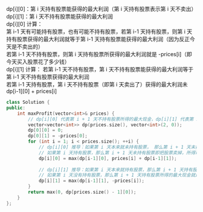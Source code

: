 dp\[i]\[0]：第 i 天持有股票能获得的最大利润（第 i 天持有股票表示第 i 天不卖出）  
dp\[i]\[1]：第 i 天不持有股票能获得的最大利润  
dp\[i]\[0] 计算：  
第 i-1 天有可能持有股票，也有可能不持有股票，若第 i-1 天持有股票，则第 i 天持有股票获得的最大利润就等于第 i-1 天持有股票能获得的最大利润（因为反正今天是不卖出的）  
若第 i-1 天不持有股票，则第 i 天持有股票所获得的最大利润就是 -prices\[i]（即今天买入股票花了多少钱）  
dp\[i]\[1] 计算：
若第 i-1 天不持有股票，第 i 天不持有股票能获得的最大利润等于第 i-1 天不持有股票获得的最大利润  
若第 i-1 天持有股票，第 i 天不持有股票（即第 i 天卖出了）获得的最大利润未 dp\[i-1]\[0] + prices\[i]  
```cpp
class Solution {
public:
    int maxProfit(vector<int>& prices) {
        // dp[i][0] 代表第 i + 1 天不持有股票所得的最大现金，dp[i][1] 代表第 i + 1 天持有股票所得的最大现金
        vector<vector<int>> dp(prices.size(), vector<int>(2, 0));
        dp[0][0] = 0;
        dp[0][1] = -prices[0];
        for (int i = 1; i < prices.size(); ++i) {
            // dp[i][0] 推导：如果第 i 天本来就未持有股票， 那么第 i + 1 天未持有股票获得的最大现金等于第 i 天未持有股票获得的最大现金 dp[i-1][0]；
            // 如果第 i 天持有股票，那么第 i + 1 天未持有股票即把股票卖掉，所得现金即 prices[i] + dp[i-1][1]
            dp[i][0] = max(dp[i-1][0], prices[i] + dp[i-1][1]);
            
            // dp[i][1] 推导：如果第 i 天本来就持有股票，那么第 i + 1 天持有股票所得的最大现金等于第 i 天持有股票所得的最大现金 dp[i-1][1]
            // 如果第 i 天没有持有股票，那么第 i + 1 天持有股票所得的最大现金就是今天买入，即 dp[i][1] = -prices[i]
            dp[i][1] = max(dp[i-1][1], -prices[i]);
        }
        return max(0, dp[prices.size() - 1][0]);
    }
};
```
